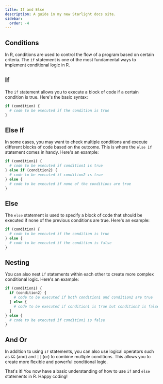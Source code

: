 ```yaml
---
title: If and Else
description: A guide in my new Starlight docs site.
sidebar:
  order: -4
---
```


## Conditions

In R, conditions are used to control the flow of a program based on certain criteria. The `if` statement is one of the most fundamental ways to implement conditional logic in R.

## If

The `if` statement allows you to execute a block of code if a certain condition is true. Here's the basic syntax:

```R
if (condition) {
  # code to be executed if the condition is true
}
```

## Else If

In some cases, you may want to check multiple conditions and execute different blocks of code based on the outcome. This is where the `else if` statement comes in handy. Here's an example:

```R
if (condition1) {
  # code to be executed if condition1 is true
} else if (condition2) {
  # code to be executed if condition2 is true
} else {
  # code to be executed if none of the conditions are true
}
```

## Else

The `else` statement is used to specify a block of code that should be executed if none of the previous conditions are true. Here's an example:

```R
if (condition) {
  # code to be executed if the condition is true
} else {
  # code to be executed if the condition is false
}
```

## Nesting

You can also nest `if` statements within each other to create more complex conditional logic. Here's an example:

```R
if (condition1) {
  if (condition2) {
    # code to be executed if both condition1 and condition2 are true
  } else {
    # code to be executed if condition1 is true but condition2 is false
  }
} else {
  # code to be executed if condition1 is false
}
```

## And Or

In addition to using `if` statements, you can also use logical operators such as `&&` (and) and `||` (or) to combine multiple conditions. This allows you to create more flexible and powerful conditional logic.

That's it! You now have a basic understanding of how to use `if` and `else` statements in R. Happy coding!
